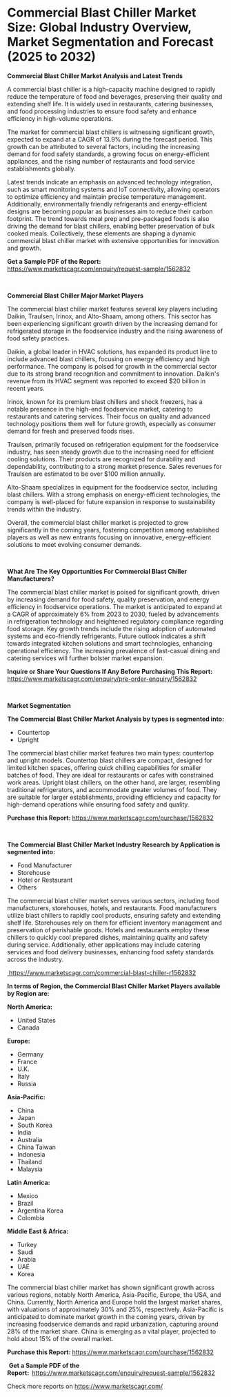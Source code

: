<p><h1>Commercial Blast Chiller Market Size: Global Industry Overview, Market Segmentation and Forecast (2025 to 2032)</h1></p><p><strong>Commercial Blast Chiller Market Analysis and Latest Trends</strong></p>
<p><p>A commercial blast chiller is a high-capacity machine designed to rapidly reduce the temperature of food and beverages, preserving their quality and extending shelf life. It is widely used in restaurants, catering businesses, and food processing industries to ensure food safety and enhance efficiency in high-volume operations. </p><p>The market for commercial blast chillers is witnessing significant growth, expected to expand at a CAGR of 13.9% during the forecast period. This growth can be attributed to several factors, including the increasing demand for food safety standards, a growing focus on energy-efficient appliances, and the rising number of restaurants and food service establishments globally. </p><p>Latest trends indicate an emphasis on advanced technology integration, such as smart monitoring systems and IoT connectivity, allowing operators to optimize efficiency and maintain precise temperature management. Additionally, environmentally friendly refrigerants and energy-efficient designs are becoming popular as businesses aim to reduce their carbon footprint. The trend towards meal prep and pre-packaged foods is also driving the demand for blast chillers, enabling better preservation of bulk cooked meals. Collectively, these elements are shaping a dynamic commercial blast chiller market with extensive opportunities for innovation and growth.</p></p>
<p><strong>Get a Sample PDF of the Report:&nbsp;</strong> <a href="https://www.marketscagr.com/enquiry/request-sample/1562832?utm_campaign=3277&utm_medium=2&utm_source=Github&utm_content=ia&utm_term=08042025&utm_id=commercial-blast-chiller">https://www.marketscagr.com/enquiry/request-sample/1562832</a></p>
<p>&nbsp;</p>
<p><strong>Commercial Blast Chiller Major Market Players</strong></p>
<p><p>The commercial blast chiller market features several key players including Daikin, Traulsen, Irinox, and Alto-Shaam, among others. This sector has been experiencing significant growth driven by the increasing demand for refrigerated storage in the foodservice industry and the rising awareness of food safety practices.</p><p>Daikin, a global leader in HVAC solutions, has expanded its product line to include advanced blast chillers, focusing on energy efficiency and high performance. The company is poised for growth in the commercial sector due to its strong brand recognition and commitment to innovation. Daikin's revenue from its HVAC segment was reported to exceed $20 billion in recent years.</p><p>Irinox, known for its premium blast chillers and shock freezers, has a notable presence in the high-end foodservice market, catering to restaurants and catering services. Their focus on quality and advanced technology positions them well for future growth, especially as consumer demand for fresh and preserved foods rises.</p><p>Traulsen, primarily focused on refrigeration equipment for the foodservice industry, has seen steady growth due to the increasing need for efficient cooling solutions. Their products are recognized for durability and dependability, contributing to a strong market presence. Sales revenues for Traulsen are estimated to be over $100 million annually.</p><p>Alto-Shaam specializes in equipment for the foodservice sector, including blast chillers. With a strong emphasis on energy-efficient technologies, the company is well-placed for future expansion in response to sustainability trends within the industry.</p><p>Overall, the commercial blast chiller market is projected to grow significantly in the coming years, fostering competition among established players as well as new entrants focusing on innovative, energy-efficient solutions to meet evolving consumer demands.</p></p>
<p>&nbsp;</p>
<p><strong>What Are The Key Opportunities For Commercial Blast Chiller Manufacturers?</strong></p>
<p><p>The commercial blast chiller market is poised for significant growth, driven by increasing demand for food safety, quality preservation, and energy efficiency in foodservice operations. The market is anticipated to expand at a CAGR of approximately 6% from 2023 to 2030, fueled by advancements in refrigeration technology and heightened regulatory compliance regarding food storage. Key growth trends include the rising adoption of automated systems and eco-friendly refrigerants. Future outlook indicates a shift towards integrated kitchen solutions and smart technologies, enhancing operational efficiency. The increasing prevalence of fast-casual dining and catering services will further bolster market expansion.</p></p>
<p><strong>Inquire or Share Your Questions If Any Before Purchasing This Report:</strong> <a href="https://www.marketscagr.com/enquiry/pre-order-enquiry/1562832?utm_campaign=3277&utm_medium=2&utm_source=Github&utm_content=ia&utm_term=08042025&utm_id=commercial-blast-chiller">https://www.marketscagr.com/enquiry/pre-order-enquiry/1562832</a></p>
<p>&nbsp;</p>
<p><strong>Market Segmentation</strong></p>
<p><strong>The Commercial Blast Chiller Market Analysis by types is segmented into:</strong></p>
<p><ul><li>Countertop</li><li>Upright</li></ul></p>
<p><p>The commercial blast chiller market features two main types: countertop and upright models. Countertop blast chillers are compact, designed for limited kitchen spaces, offering quick chilling capabilities for smaller batches of food. They are ideal for restaurants or cafes with constrained work areas. Upright blast chillers, on the other hand, are larger, resembling traditional refrigerators, and accommodate greater volumes of food. They are suitable for larger establishments, providing efficiency and capacity for high-demand operations while ensuring food safety and quality.</p></p>
<p><strong>Purchase this Report:&nbsp;</strong><a href="https://www.marketscagr.com/purchase/1562832?utm_campaign=3277&utm_medium=2&utm_source=Github&utm_content=ia&utm_term=08042025&utm_id=commercial-blast-chiller">https://www.marketscagr.com/purchase/1562832</a></p>
<p>&nbsp;</p>
<p><strong>The Commercial Blast Chiller Market Industry Research by Application is segmented into:</strong></p>
<p><ul><li>Food Manufacturer</li><li>Storehouse</li><li>Hotel or Restaurant</li><li>Others</li></ul></p>
<p><p>The commercial blast chiller market serves various sectors, including food manufacturers, storehouses, hotels, and restaurants. Food manufacturers utilize blast chillers to rapidly cool products, ensuring safety and extending shelf life. Storehouses rely on them for efficient inventory management and preservation of perishable goods. Hotels and restaurants employ these chillers to quickly cool prepared dishes, maintaining quality and safety during service. Additionally, other applications may include catering services and food delivery businesses, enhancing food safety standards across the industry.</p></p>
<p><a href="https://www.marketscagr.com/commercial-blast-chiller-r1562832?utm_campaign=3277&utm_medium=2&utm_source=Github&utm_content=ia&utm_term=08042025&utm_id=commercial-blast-chiller">&nbsp;https://www.marketscagr.com/commercial-blast-chiller-r1562832</a></p>
<p><strong>In terms of Region, the Commercial Blast Chiller Market Players available by Region are:</strong></p>
<p>
    <p> <strong> North America: </strong>
        <ul>
            <li>United States</li>
            <li>Canada</li>
        </ul>
        </p> 
    <p> <strong> Europe: </strong>
        <ul>
            <li>Germany</li>
            <li>France</li>
            <li>U.K.</li>
            <li>Italy</li>
            <li>Russia</li>
        </ul>
        </p> 
    <p> <strong> Asia-Pacific: </strong>
        <ul>
            <li>China</li>
            <li>Japan</li>
            <li>South Korea</li>
            <li>India</li>
            <li>Australia</li>
            <li>China Taiwan</li>
            <li>Indonesia</li>
            <li>Thailand</li>
            <li>Malaysia</li>
        </ul>
        </p> 
    <p> <strong> Latin America: </strong>
        <ul>
            <li>Mexico</li>
            <li>Brazil</li>
            <li>Argentina Korea</li>
            <li>Colombia</li>
        </ul>
        </p> 
    <p> <strong> Middle East & Africa: </strong>
        <ul>
            <li>Turkey</li>
            <li>Saudi</li>
            <li>Arabia</li>
            <li>UAE</li>
            <li>Korea</li>
        </ul>
    </p>
    </p>
<p><p>The commercial blast chiller market has shown significant growth across various regions, notably North America, Asia-Pacific, Europe, the USA, and China. Currently, North America and Europe hold the largest market shares, with valuations of approximately 30% and 25%, respectively. Asia-Pacific is anticipated to dominate market growth in the coming years, driven by increasing foodservice demands and rapid urbanization, capturing around 28% of the market share. China is emerging as a vital player, projected to hold about 15% of the overall market.</p></p>
<p><strong>Purchase this Report: </strong><a href="https://www.marketscagr.com/purchase/1562832?utm_campaign=3277&utm_medium=2&utm_source=Github&utm_content=ia&utm_term=08042025&utm_id=commercial-blast-chiller">https://www.marketscagr.com/purchase/1562832</a></p>
<p>&nbsp;<strong>Get a Sample PDF of the Report:&nbsp;&nbsp;</strong><a href="https://www.marketscagr.com/enquiry/request-sample/1562832?utm_campaign=3277&utm_medium=2&utm_source=Github&utm_content=ia&utm_term=08042025&utm_id=commercial-blast-chiller">https://www.marketscagr.com/enquiry/request-sample/1562832</a></p>
<p><strong></strong></p>
<p>Check more reports on <a href="https://www.marketscagr.com/?utm_campaign=3277&utm_medium=2&utm_source=Github&utm_content=ia&utm_term=08042025&utm_id=commercial-blast-chiller">https://www.marketscagr.com/</a></p>